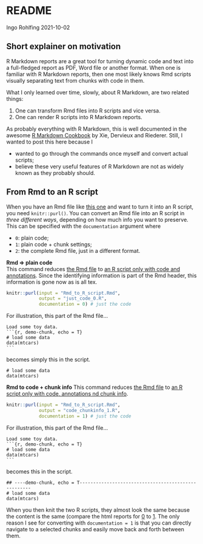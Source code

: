README
================
Ingo Rohlfing
2021-10-02

## Short explainer on motivation

R Markdown reports are a great tool for turning dynamic code and text
into a full-fledged report as PDF, Word file or another format. When one
is familiar with R Markdown reports, then one most likely knows Rmd
scripts visually separating text from chunks with code in them.

What I only learned over time, slowly, about R Markdown, are two related
things:

1.  One can transform Rmd files into R scripts and vice versa.
2.  One can render R scripts into R Markdown reports.

As probably everything with R Markdown, this is well documented in the
awesome [R Markdown
Cookbook](https://bookdown.org/yihui/rmarkdown-cookbook/) by Xie,
Dervieux and Riederer. Still, I wanted to post this here because I

-   wanted to go through the commands once myself and convert actual
    scripts;
-   believe these very useful features of R Markdown are not as widely
    known as they probably should.

## From Rmd to an R script

When you have an Rmd file like [this one](Rmd_to_R_script.Rmd) and want
to turn it into an R script, you need `knitr::purl()`. You can convert
an Rmd file into an R script in *three different ways*, depending on how
much info you want to preserve. This can be specified with the
`documentation` argument where

-   `0`: plain code;
-   `1`: plain code + chunk settings;
-   `2`: the complete Rmd file, just in a different format.

**Rmd =&gt; plain code**  
This command reduces [the Rmd file](Rmd_to_R_script.Rmd) to [an R script
only with code and annotations](just_code_0.R). Since the identifying
information is part of the Rmd header, this information is gone now as
is all tex.

``` r
knitr::purl(input = "Rmd_to_R_script.Rmd", 
            output = "just_code_0.R",
            documentation = 0) # just the code
```

For illustration, this part of the Rmd file…

    Load some toy data.
    ```{r, demo-chunk, echo = T}
    # load some data
    data(mtcars)
    ```

becomes simply this in the script.

    # load some data
    data(mtcars)

**Rmd to code + chunk info** This command reduces [the Rmd
file](Rmd_to_R_script.Rmd) to [an R script only with code, annotations
nd chunk info](code_chunkinfo_1.R).

``` r
knitr::purl(input = "Rmd_to_R_script.Rmd", 
            output = "code_chunkinfo_1.R",
            documentation = 1) # just the code
```

For illustration, this part of the Rmd file…

    Load some toy data.
    ```{r, demo-chunk, echo = T}
    # load some data
    data(mtcars)
    ```

becomes this in the script.

    ## ----demo-chunk, echo = T----------------------------------------------------
    # load some data
    data(mtcars)

When you then knit the two R scripts, they almost look the same because
the content is the same (compare the html reports for
[0](just_code_0.html) to [1](code_chunkinfo_1.html). The only reason I
see for converting with `documentation = 1` is that you can directly
navigate to a selected chunks and easily move back and forth between
them.
